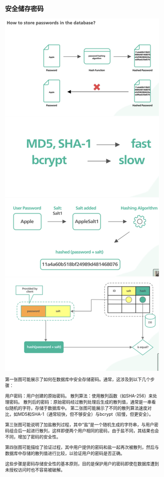 ## 安全储存密码

![Image description](https://github.com/yzyolala/OOD/blob/main/images/Screenshot%202023-11-21%20at%2002.23.26.png?raw=true)
![Image description](https://github.com/yzyolala/OOD/blob/main/images/Screenshot%202023-11-21%20at%2002.23.37.png?raw=true)
![Image description](https://github.com/yzyolala/OOD/blob/main/images/Screenshot%202023-11-21%20at%2002.23.53.png?raw=true)
![Image description](https://github.com/yzyolala/OOD/blob/main/images/Screenshot%202023-11-21%20at%2002.24.12.png?raw=true)

第一张图可能展示了如何在数据库中安全存储密码。通常，这涉及到以下几个步骤：

用户密码：用户创建的原始密码。
散列算法：使用散列函数（如SHA-256）来处理密码。
散列后的密码：原始密码经过散列处理后生成的散列值，通常是一串看似随机的字符，存储于数据库中。
第二张图可能展示了不同的散列算法速度对比，如MD5和SHA-1（通常较快，但不够安全）与bcrypt（较慢，但更安全）。

第三张图可能说明了加盐散列过程，其中“盐”是一个随机生成的字符串，与用户密码组合后一起进行散列，这样即便两个用户相同的密码，由于盐不同，其结果也会不同，增加了密码的安全性。

第四张图可能描绘了验证过程，其中用户提供的密码和盐一起再次被散列，然后与数据库中存储的散列值进行比较，以验证用户的密码是否正确。

这些步骤是密码存储安全性的基本原则，目的是保护用户的密码即使在数据库遭到未授权访问时也不容易被破解。
